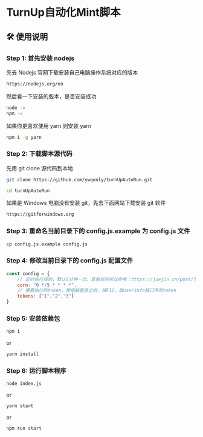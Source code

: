 # TurnUp自动化Mint脚本

## 🛠 使用说明

### Step 1: 首先安装 nodejs

先去 Nodejs 官网下载安装自己电脑操作系统对应的版本

```bash
https://nodejs.org/en
```

然后看一下安装的版本，是否安装成功

```bash
node -v
npm -v
```

如果你更喜欢使用 yarn 则安装 yarn
```bash
npm i -g yarn
```

### Step 2: 下载脚本源代码
先用 git clone 源代码到本地
```bash
git clone https://github.com/ywqonly/turnUpAutoRun.git

cd turnUpAutoRun
```
如果是 Windows 电脑没有安装 git，先去下面网站下载安装 git 软件
```bash
https://gitforwindows.org
```

### Step 3: 重命名当前目录下的 config.js.example 为 config.js 文件
```bash
cp config.js.example config.js
```

### Step 4: 修改当前目录下的 config.js 配置文件
```javascript
const config = {
    // 定时执行规则，默认5分钟一次，其他规则可以参考：https://juejin.cn/post/7163608389233147918
    corn: "0 */5 * * * *",
	// 需要执行的token，用电脑登录之后，按F12，取userinfo接口传的token
    tokens: ["1","2","3"]
}
```

### Step 5: 安装依赖包
```bash
npm i
```
or
```bash
yarn install
```

### Step 6: 运行脚本程序
```shell
node index.js
```
or
```shell
yarn start
```
or
```shell
npm run start
```
